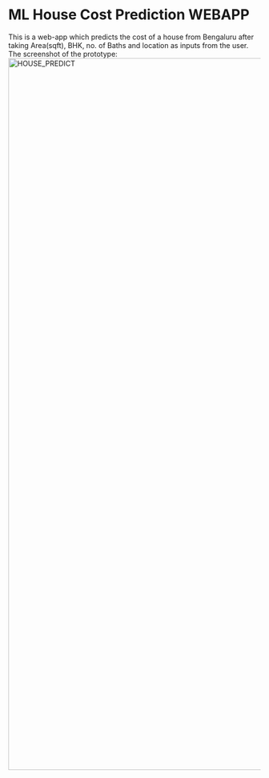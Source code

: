 # ML House Cost Prediction WEBAPP

This is a web-app which predicts the cost of a house from Bengaluru after taking Area(sqft), BHK, no. of Baths and location as inputs from the user.</br>
The screenshot of the prototype:<br>
<img width="1423" alt="HOUSE_PREDICT" src="https://user-images.githubusercontent.com/79861528/143571124-3940e0a7-3ff9-4e12-90bb-aea9f5753644.png">
